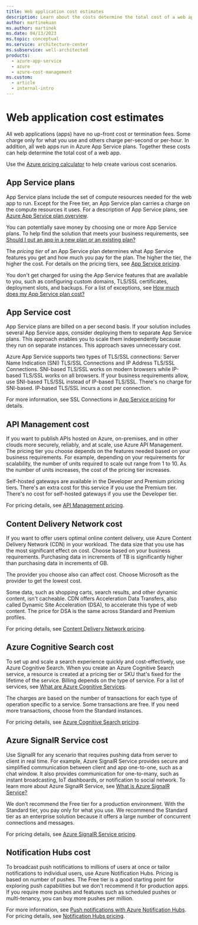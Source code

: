 ```yaml
---
title: Web application cost estimates
description: Learn about the costs determine the total cost of a web app in the Azure Web Apps feature of Azure Web Service and how to use the Azure pricing calculator. 
author: martinekuan
ms.author: martinek
ms.date: 04/13/2023
ms.topic: conceptual
ms.service: architecture-center
ms.subservice: well-architected
products:
  - azure-app-service
  - azure
  - azure-cost-management
ms.custom:
  - article
  - internal-intro
---
```


# Web application cost estimates

All web applications (apps) have no up-front cost or termination fees. Some charge only for what you use and others charge per-second or per-hour. In addition, all web apps run in Azure App Service plans. Together these costs can help determine the total cost of a web app.

Use the [Azure pricing calculator](https://azure.microsoft.com/pricing/calculator/) to help create various cost scenarios.

## App Service plans

App Service plans include the set of compute resources needed for the web app to run. Except for the Free tier, an App Service plan carries a charge on the compute resources it uses. For a description of App Service plans, see [Azure App Service plan overview](/azure/app-service/overview-hosting-plans).

You can potentially save money by choosing one or more App Service plans. To help find the solution that meets your business requirements, see [Should I put an app in a new plan or an existing plan?](/azure/app-service/overview-hosting-plans#should-i-put-an-app-in-a-new-plan-or-an-existing-plan)

The *pricing tier* of an App Service plan determines what App Service features you get and how much you pay for the plan. The higher the tier, the higher the cost. For details on the pricing tiers, see [App Service pricing](https://azure.microsoft.com/pricing/details/app-service/windows/).

You don't get charged for using the App Service features that are available to you, such as configuring custom domains, TLS/SSL certificates, deployment slots, and backups. For a list of exceptions, see [How much does my App Service plan cost?](/azure/app-service/overview-hosting-plans#how-much-does-my-app-service-plan-cost)

## App Service cost

App Service plans are billed on a per second basis. If your solution includes several App Service apps, consider deploying them to separate App Service plans. This approach enables you to scale them independently because they run on separate instances. This approach saves unnecessary cost.

Azure App Service supports two types of TLS/SSL connections: Server Name Indication (SNI) TLS/SSL Connections and IP Address TLS/SSL Connections. SNI-based TLS/SSL works on modern browsers while IP-based TLS/SSL works on all browsers. If your business requirements allow, use SNI-based TLS/SSL instead of IP-based TLS/SSL. There's no charge for SNI-based. IP-based TLS/SSL incurs a cost per connection.

For more information, see SSL Connections in [App Service pricing](https://azure.microsoft.com/pricing/details/app-service/windows/) for details.

## API Management cost

If you want to publish APIs hosted on Azure, on-premises, and in other clouds more securely, reliably, and at scale, use Azure API Management. The pricing tier you choose depends on the features needed based on your business requirements. For example, depending on your requirements for scalability, the number of units required to scale out range from 1 to 10. As the number of units increases, the cost of the pricing tier increases.

Self-hosted gateways are available in the Developer and Premium pricing tiers. There's an extra cost for this service if you use the Premium tier. There's no cost for self-hosted gateways if you use the Developer tier.

For pricing details, see [API Management pricing](https://azure.microsoft.com/pricing/details/api-management/).

## Content Delivery Network cost

If you want to offer users optimal online content delivery, use Azure Content Delivery Network (CDN) in your workload. The data size that you use has the most significant effect on cost. Choose based on your business requirements. Purchasing data in increments of TB is significantly higher than purchasing data in increments of GB.

The provider you choose also can affect cost. Choose Microsoft as the provider to get the lowest cost.

Some data, such as shopping carts, search results, and other dynamic content, isn't cacheable. CDN offers Acceleration Data Transfers, also called Dynamic Site Acceleration (DSA), to accelerate this type of web content. The price for DSA is the same across Standard and Premium profiles.

For pricing details, see [Content Delivery Network pricing](https://azure.microsoft.com/pricing/details/cdn/).

## Azure Cognitive Search cost

To set up and scale a search experience quickly and cost-effectively, use Azure Cognitive Search. When you create an Azure Cognitive Search service, a resource is created at a pricing tier or SKU that's fixed for the lifetime of the service. Billing depends on the type of service. For a list of services, see [What are Azure Cognitive Services](/azure/cognitive-services/welcome#search-apis).

The charges are based on the number of transactions for each type of operation specific to a service. Some transactions are free. If you need more transactions, choose from the Standard instances.

For pricing details, see [Azure Cognitive Search pricing](https://azure.microsoft.com/pricing/details/search).

## Azure SignalR Service cost

Use SignalR for any scenario that requires pushing data from server to client in real time. For example, Azure SignalR Service provides secure and simplified communication between client and app one-to-one, such as a chat window. It also provides communication for one-to-many, such as instant broadcasting, IoT dashboards, or notification to social network. To learn more about Azure SignalR Service, see [What is Azure SignalR Service?](/azure/azure-signalr/signalr-overview#what-is-azure-signalr-service-used-for)

We don't recommend the Free tier for a production environment. With the Standard tier, you pay only for what you use. We recommend the Standard tier as an enterprise solution because it offers a large number of concurrent connections and messages.

For pricing details, see [Azure SignalR Service pricing](https://azure.microsoft.com/pricing/details/signalr-service).

## Notification Hubs cost

To broadcast push notifications to millions of users at once or tailor notifications to individual users, use Azure Notification Hubs. Pricing is based on number of pushes. The Free tier is a good starting point for exploring push capabilities but we don't recommend it for production apps. If you require more pushes and features such as scheduled pushes or multi-tenancy, you can buy more pushes per million.

For more information, see [Push notifications with Azure Notification Hubs](/azure/notification-hubs/notification-hubs-push-notification-faq). For pricing details, see [Notification Hubs pricing](https://azure.microsoft.com/pricing/details/notification-hubs/).
